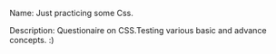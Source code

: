 Name:
Just practicing some Css.

Description:
Questionaire on CSS.Testing various basic and advance concepts. :) 

